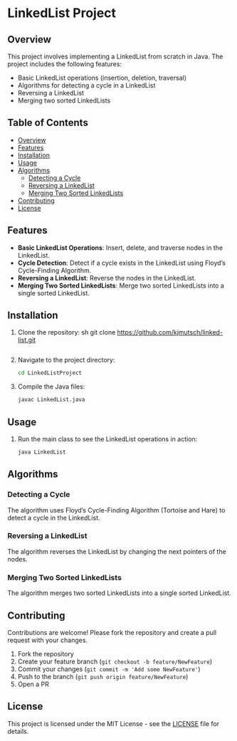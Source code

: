 # LinkedList Project
 
## Overview
This project involves implementing a LinkedList from scratch in Java. The project includes the following features:
- Basic LinkedList operations (insertion, deletion, traversal)
- Algorithms for detecting a cycle in a LinkedList
- Reversing a LinkedList
- Merging two sorted LinkedLists
 
## Table of Contents
- [Overview](#overview)
- [Features](#features)
- [Installation](#installation)
- [Usage](#usage)
- [Algorithms](#algorithms)
  - [Detecting a Cycle](#detecting-a-cycle)
  - [Reversing a LinkedList](#reversing-a-linkedlist)
  - [Merging Two Sorted LinkedLists](#merging-two-sorted-linkedlists)
- [Contributing](#contributing)
- [License](#license)
 
## Features
- **Basic LinkedList Operations**: Insert, delete, and traverse nodes in the LinkedList.
- **Cycle Detection**: Detect if a cycle exists in the LinkedList using Floyd’s Cycle-Finding Algorithm.
- **Reversing a LinkedList**: Reverse the nodes in the LinkedList.
- **Merging Two Sorted LinkedLists**: Merge two sorted LinkedLists into a single sorted LinkedList.
 
## Installation
1. Clone the repository:
    sh
    git clone https://github.com/kjmutsch/linked-list.git
    ```
2. Navigate to the project directory:
    ```sh
    cd LinkedListProject
    ```
3. Compile the Java files:
    ```sh
    javac LinkedList.java
    ```
 
## Usage
1. Run the main class to see the LinkedList operations in action:
    ```sh
    java LinkedList
    ```
 
## Algorithms
 
### Detecting a Cycle
The algorithm uses Floyd’s Cycle-Finding Algorithm (Tortoise and Hare) to detect a cycle in the LinkedList.
 
### Reversing a LinkedList
The algorithm reverses the LinkedList by changing the next pointers of the nodes.
 
### Merging Two Sorted LinkedLists
The algorithm merges two sorted LinkedLists into a single sorted LinkedList.
 
## Contributing
Contributions are welcome! Please fork the repository and create a pull request with your changes.
 
1. Fork the repository
2. Create your feature branch (`git checkout -b feature/NewFeature`)
3. Commit your changes (`git commit -m 'Add some NewFeature'`)
4. Push to the branch (`git push origin feature/NewFeature`)
5. Open a PR
 
## License
This project is licensed under the MIT License - see the [LICENSE](LICENSE) file for details.
```
